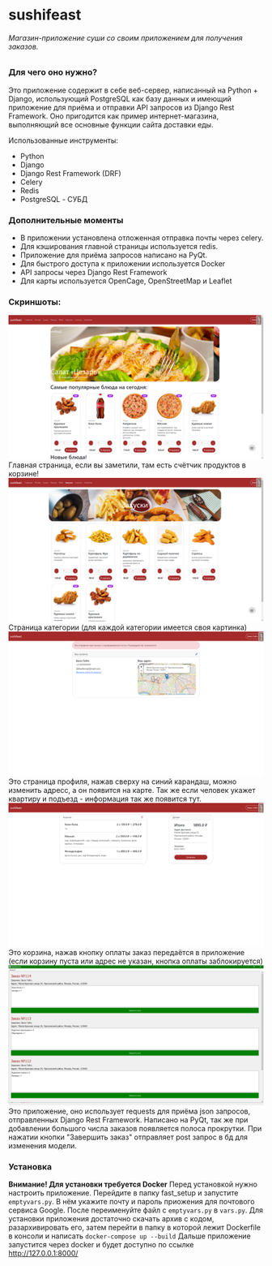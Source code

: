 # sushifeast

###### Магазин-приложение суши со своим приложением для получения заказов.

### Для чего оно нужно?

Это приложение содержит в себе веб-сервер, написанный на Python + Django, использующий PostgreSQL как базу данных и имеющий приложение для приёма и отправки API запросов из Django Rest Framework. Оно пригодится как пример интернет-магазина, выполняющий все основные функции сайта доставки еды. 

Использованные инструменты:
- Python
- Django
- Django Rest Framework (DRF)
- Celery
- Redis
- PostgreSQL - СУБД

### Дополнительные моменты
- В приложении установлена отложенная отправка почты через celery.
- Для кэширования главной страницы используется redis.
- Приложение для приёма запросов написано на PyQt.
- Для быстрого доступа к приложении используется Docker
- API запросы через Django Rest Framework
- Для карты используется OpenCage, OpenStreetMap и Leaflet

### Скриншоты:
![Главная страница](media/github/main.png)
Главная страница, если вы заметили, там есть счётчик продуктов в корзине!
![Категория](media/github/category.png)
Страница категории (для каждой категории имеется своя картинка)
![Профиль](media/github/profile.png)
Это страница профиля, нажав сверху на синий карандаш, можно изменить адресс, а он появится на карте. Так же если человек укажет квартиру и подъезд - информация так же появится тут.
![Корзина](media/github/cart.png)
Это корзина, нажав кнопку оплаты заказ передаётся в приложение (если корзину пуста или адрес не указан, кнопка оплаты заблокируется)
![Приложение](media/github/app.png)
Это приложение, оно использует requests для приёма json запросов, отправленных Django Rest Framework. Написано на PyQt, так же при добавлении большого числа заказов появляется полоса прокрутки. При нажатии кнопки "Завершить заказ" отправляет post запрос в бд для изменения модели.
### Установка
**Внимание! Для установки требуется Docker**
Перед установкой нужно настроить приложение. Перейдите в папку fast_setup и запустите `emptyvars.py`. В нём укажите почту и пароль приожения для почтового сервиса Google. После переименуйте файл с `emptyvars.py` в `vars.py`.
Для установки приложения достаточно скачать архив с кодом, разархивировать его, затем перейти в папку в которой лежит Dockerfile в консоли и написать 
`docker-compose up --build`
Дальше приложение запустится через docker и будет доступно по ссылке http://127.0.0.1:8000/
